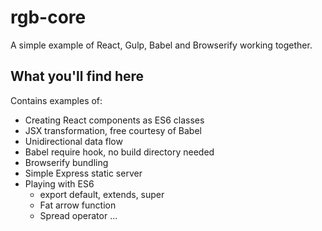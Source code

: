 rgb-core
========
A simple example of React, Gulp, Babel and Browserify working together.

## What you'll find here
Contains examples of:
 - Creating React components as ES6 classes
 - JSX transformation, free courtesy of Babel
 - Unidirectional data flow
 - Babel require hook, no build directory needed
 - Browserify bundling
 - Simple Express static server
 - Playing with ES6
   + export default, extends, super
   + Fat arrow function
   + Spread operator ...